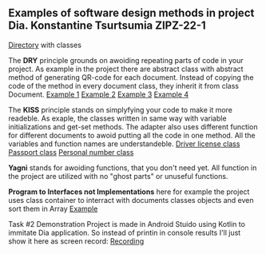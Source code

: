 ## Examples of software design methods in project Dia. Konstantine Tsurtsumia ZIPZ-22-1

[Directory](app/src/main/java/com/example/newdiya_lab1) with classes

The **DRY** principle grounds on awoiding repeating parts of code in your project.
As example in the project there are abstract class with abstract method of generating QR-code for each document.
Instead of copying the code of the method in every document class, they inherit it from class Document.
[Example 1](https://github.com/Konstantin2033/Software-engineering/blob/9539bd24588ac2d05d7925da713184fc41d0ae47/app/src/main/java/com/example/newdiya_lab1/Document.kt#L6)
[Example 2](https://github.com/Konstantin2033/Software-engineering/blob/9539bd24588ac2d05d7925da713184fc41d0ae47/app/src/main/java/com/example/newdiya_lab1/DriverLicense.kt#L24)
[Example 3](https://github.com/Konstantin2033/Software-engineering/blob/9539bd24588ac2d05d7925da713184fc41d0ae47/app/src/main/java/com/example/newdiya_lab1/PersonalNumber.kt#L20)
[Example 4](https://github.com/Konstantin2033/Software-engineering/blob/9539bd24588ac2d05d7925da713184fc41d0ae47/app/src/main/java/com/example/newdiya_lab1/Passport.kt#L20)

The **KISS** principle stands on simplyfying your code to make it more readeble. As exaple, the classes written in same way with variable initializations and get-set methods.
The adapter also uses different function for different documents to awoid putting all the code in one method. All the variables and function names are understandeble.
[Driver license class](app/src/main/java/com/example/newdiya_lab1/DriverLicense.kt)
[Passport class](app/src/main/java/com/example/newdiya_lab1/Passport.kt)
[Personal number class](app/src/main/java/com/example/newdiya_lab1/PersonalNumber.kt)

**Yagni** stands for awoiding functions, that you don't need yet. All function in the project are utilized with no "ghost parts" or unuseful functions.

**Program to Interfaces not Implementations** here for example the project uses class container to interract with documents classes objects and even sort them in Array
[Example](https://github.com/Konstantin2033/Software-engineering/blob/9539bd24588ac2d05d7925da713184fc41d0ae47/app/src/main/java/com/example/newdiya_lab1/Container.kt#L3)


Task #2 Demonstration
Project is made in Android Stuido using Kotlin to immitate Dia application. So instead of printin in console results I'll just show it here as screen record:
[Recording](1.gif)
